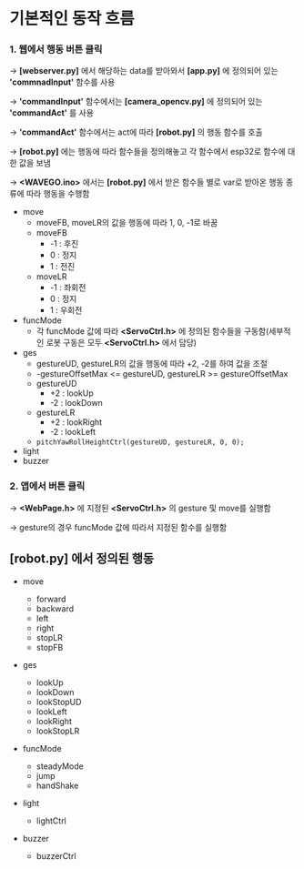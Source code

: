 # 기본적인 동작 흐름
### 1. 웹에서 행동 버튼 클릭

-> **[webserver.py]** 에서 해당하는 data를 받아와서 **[app.py]** 에 정의되어 있는 **'commnadInput'** 함수를 사용

-> **'commandInput'** 함수에서는 **[camera_opencv.py]** 에 정의되어 있는 **'commandAct'** 를 사용

-> **'commandAct'** 함수에서는 act에 따라 **[robot.py]** 의 행동 함수를 호출

-> **[robot.py]** 에는 행동에 따라 함수들을 정의해놓고 각 함수에서 esp32로 함수에 대한 값을 보냄

-> **<WAVEGO.ino>** 에서는 **[robot.py]** 에서 받은 함수들 별로 var로 받아온 행동 종류에 따라 행동을 수행함
+ move
  + moveFB, moveLR의 값을 행동에 따라 1, 0, -1로 바꿈
  + moveFB
    + -1 : 후진
    + 0  : 정지
    + 1  : 전진
  + moveLR
    + -1 : 좌회전
    + 0 : 정지
    + 1 : 우회전
+ funcMode
  + 각 funcMode 값에 따라 **<ServoCtrl.h>** 에 정의된 함수들을 구동함(세부적인 로봇 구동은 모두 **<ServoCtrl.h>** 에서 담당)
+ ges
  + gestureUD, gestureLR의 값을 행동에 따라 +2, -2를 하여 값을 조절
  + -gestureOffsetMax <= gestureUD, gestureLR >= gestureOffsetMax
  + gestureUD
    + +2 : lookUp
    + -2 : lookDown
  + gestureLR
    + +2 : lookRight
    + -2 : lookLeft
  + `pitchYawRollHeightCtrl(gestureUD, gestureLR, 0, 0);`
+ light
+ buzzer

### 2. 앱에서 버튼 클릭

-> **<WebPage.h>** 에 지정된 **<ServoCtrl.h>** 의 gesture 및 move를 실행함

-> gesture의 경우 funcMode 값에 따라서 지정된 함수를 실행함
## **[robot.py]** 에서 정의된 행동
+ move
  + forward
  + backward
  + left
  + right
  + stopLR
  + stopFB

+ ges
  + lookUp
  + lookDown
  + lookStopUD
  + lookLeft
  + lookRight
  + lookStopLR

+ funcMode
  + steadyMode
  + jump
  + handShake
  
+ light
  + lightCtrl
  
+ buzzer
  + buzzerCtrl
